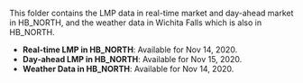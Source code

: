 This folder contains the LMP data in real-time market and day-ahead market in HB_NORTH, and the weather data in Wichita Falls which is also in HB_NORTH. 

- **Real-time LMP in HB_NORTH**: Available for Nov 14, 2020.
- **Day-ahead LMP in HB_NORTH**: Available for Nov 15, 2020.
- **Weather Data in HB_NORTH**: Available for Nov 14, 2020.